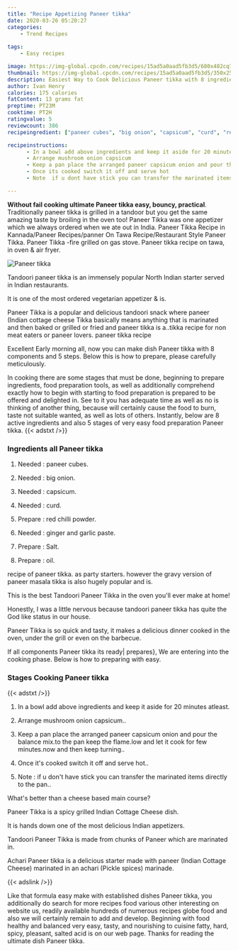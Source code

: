 ```yaml
---
title: "Recipe Appetizing Paneer tikka"
date: 2020-03-26 05:20:27
categories:
    - Trend Recipes
    
tags:
    - Easy recipes

image: https://img-global.cpcdn.com/recipes/15ad5a0aad5fb3d5/680x482cq70/paneer-tikka-recipe-main-photo.jpg
thumbnail: https://img-global.cpcdn.com/recipes/15ad5a0aad5fb3d5/350x250cq70/paneer-tikka-recipe-main-photo.jpg
description: Easiest Way to Cook Delicious Paneer tikka with 8 ingredients and 5 stages of easy cooking.
author: Ivan Henry
calories: 175 calories
fatContent: 13 grams fat
preptime: PT23M
cooktime: PT2H
ratingvalue: 5
reviewcount: 386
recipeingredient: ["paneer cubes", "big onion", "capsicum", "curd", "red chilli powder", "ginger and garlic paste", "Salt", "oil"]

recipeinstructions: 
      - In a bowl add above ingredients and keep it aside for 20 minutes atleast 
      - Arrange mushroom onion capsicum 
      - Keep a pan place the arranged paneer capsicum onion and pour the balance mixto the pan keep the flamelow and let it cook for few minutesnow and then keep turning 
      - Once its cooked switch it off and serve hot 
      - Note  if u dont have stick you can transfer the marinated items directly to the pan

---
```




**Without fail cooking ultimate Paneer tikka easy, bouncy, practical**. Traditionally paneer tikka is grilled in a tandoor but you get the same amazing taste by broiling in the oven too! Paneer Tikka was one appetizer which we always ordered when we ate out in India. Paneer Tikka Recipe in Kannada/Paneer Recipes/panner On Tawa Recipe/Restaurant Style Paneer Tikka. Paneer Tikka -fire grilled on gas stove. Paneer tikka recipe on tawa, in oven &amp; air fryer.


![Paneer tikka](https://img-global.cpcdn.com/recipes/15ad5a0aad5fb3d5/680x482cq70/paneer-tikka-recipe-main-photo.jpg "Paneer tikka")



Tandoori paneer tikka is an immensely popular North Indian starter served in Indian restaurants.

It is one of the most ordered vegetarian appetizer &amp; is.

Paneer Tikka is a popular and delicious tandoori snack where paneer (Indian cottage cheese Tikka basically means anything that is marinated and then baked or grilled or fried and paneer tikka is a..tikka recipe for non meat eaters or paneer lovers. paneer tikka recipe


Excellent Early morning all, now you can make dish Paneer tikka with 8 components and 5 steps. Below this is how to prepare, please carefully meticulously.

In cooking there are some stages that must be done, beginning to prepare ingredients, food preparation tools, as well as additionally comprehend exactly how to begin with starting to food preparation is prepared to be offered and delighted in. See to it you has adequate time as well as no is thinking of another thing, because will certainly cause the food to burn, taste not suitable wanted, as well as lots of others. Instantly, below are 8 active ingredients and also 5 stages of very easy food preparation Paneer tikka.
{{< adstxt />}}

### Ingredients all Paneer tikka


1. Needed  : paneer cubes.

1. Needed  : big onion.

1. Needed  : capsicum.

1. Needed  : curd.

1. Prepare  : red chilli powder.

1. Needed  : ginger and garlic paste.

1. Prepare  : Salt.

1. Prepare  : oil.


recipe of paneer tikka. as party starters. however the gravy version of paneer masala tikka is also hugely popular and is.

This is the best Tandoori Paneer Tikka in the oven you&#39;ll ever make at home!

Honestly, I was a little nervous because tandoori paneer tikka has quite the God like status in our house.

Paneer Tikka is so quick and tasty, it makes a delicious dinner cooked in the oven, under the grill or even on the barbecue.


If all components Paneer tikka its ready| prepares}, We are entering into the cooking phase. Below is how to preparing with easy.

### Stages Cooking Paneer tikka

{{< adstxt />}}


1. In a bowl add above ingredients and keep it aside for 20 minutes atleast.



1. Arrange mushroom onion capsicum..



1. Keep a pan place the arranged paneer capsicum onion and pour the balance mix.to the pan keep the flame.low and let it cook for few minutes.now and then keep turning..



1. Once it&#39;s cooked switch it off and serve hot..



1. Note : if u don&#39;t have stick you can transfer the marinated items directly to the pan..




What&#39;s better than a cheese based main course?

Paneer Tikka is a spicy grilled Indian Cottage Cheese dish.

It is hands down one of the most delicious Indian appetizers.

Tandoori Paneer Tikka is made from chunks of Paneer which are marinated in.

Achari Paneer tikka is a delicious starter made with paneer (Indian Cottage Cheese) marinated in an achari (Pickle spices) marinade.


{{< adslink />}}

Like that formula easy make with established dishes Paneer tikka, you additionally do search for more recipes food various other interesting on website us, readily available hundreds of numerous recipes globe food and also we will certainly remain to add and develop. Beginning with food healthy and balanced very easy, tasty, and nourishing to cuisine fatty, hard, spicy, pleasant, salted acid is on our web page. Thanks for reading the ultimate dish Paneer tikka.

